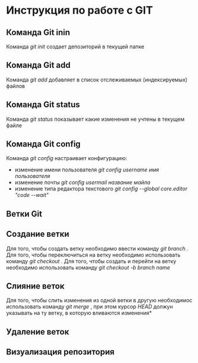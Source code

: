 # Инструкция по работе с GIT
## Команда Git inin
Команда *git init* создает депозиторий в текущей папке
## Команда Git add
Команда *git add* добавляет в список отслеживаемых (индексируемых) файлов
## Команда Git status
Команда *git status* показывает какие изменения не учтены в текущем файле
## Команда Git config
Команда *git config* настраивает конфигурацию:
* изменение имени пользователя *git config username имя пользователя*
* изменение почты *git config usermail название майла*
* изменение типа редактора текстового *git config --global core.editor "code --wait"*

## Ветки Git

## Создание ветки
Для того, чтобы создать ветку необходимо ввести команду *git branch <branch name>*. Для того, чтобы переключиться на ветку необходимо использовать команду *git checkout <branch name>*. Для того, чтобы создать и перейти на ветку необходимо использовать команду *git checkout -b *branch name**

## Слияние веток
Для того, чтобы слить изменения из одной ветки в другую необходимос использовать команду *git merge <branch name>*, при этом курсор *HEAD* должун указывать на ту ветку, в которую вливаются изменения*
## Удаление веток

## Визуализация репозитория